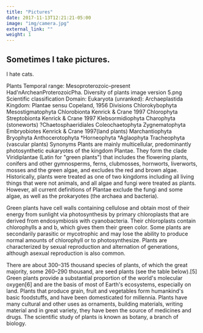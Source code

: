 ```yaml
---
title: "Pictures"
date: 2017-11-13T12:21:21-05:00
image: "img/camera.jpg"
external_link: ""
weight: 1
---
```


## Sometimes I take pictures.

I hate cats.

Plants
Temporal range: Mesoproterozoic–present
Had'nArcheanProterozoicPha.
Diversity of plants image version 5.png
Scientific classification
Domain:	Eukaryota
(unranked):	Archaeplastida
Kingdom:	Plantae
sensu Copeland, 1956
Divisions
Chlorokybophyta
Mesostigmatophyta
Chlorobionta Kenrick & Crane 1997
Chlorophyta
Streptobionta Kenrick & Crane 1997
Klebsormidiophyta
Charophyta (stoneworts)
 ?Chaetosphaeridiales
Coleochaetophyta
Zygnematophyta
Embryobiotes Kenrick & Crane 1997(land plants)
Marchantiophyta
Bryophyta
Anthocerotophyta
†Horneophyta
†Aglaophyta
Tracheophyta (vascular plants)
Synonyms
Plants are mainly multicellular, predominantly photosynthetic eukaryotes of the kingdom Plantae. They form the clade Viridiplantae (Latin for "green plants") that includes the flowering plants, conifers and other gymnosperms, ferns, clubmosses, hornworts, liverworts, mosses and the green algae, and excludes the red and brown algae. Historically, plants were treated as one of two kingdoms including all living things that were not animals, and all algae and fungi were treated as plants. However, all current definitions of Plantae exclude the fungi and some algae, as well as the prokaryotes (the archaea and bacteria).

Green plants have cell walls containing cellulose and obtain most of their energy from sunlight via photosynthesis by primary chloroplasts that are derived from endosymbiosis with cyanobacteria. Their chloroplasts contain chlorophylls a and b, which gives them their green color. Some plants are secondarily parasitic or mycotrophic and may lose the ability to produce normal amounts of chlorophyll or to photosynthesize. Plants are characterized by sexual reproduction and alternation of generations, although asexual reproduction is also common.

There are about 300–315 thousand species of plants, of which the great majority, some 260–290 thousand, are seed plants (see the table below).[5] Green plants provide a substantial proportion of the world's molecular oxygen[6] and are the basis of most of Earth's ecosystems, especially on land. Plants that produce grain, fruit and vegetables form humankind's basic foodstuffs, and have been domesticated for millennia. Plants have many cultural and other uses as ornaments, building materials, writing material and in great variety, they have been the source of medicines and drugs. The scientific study of plants is known as botany, a branch of biology.